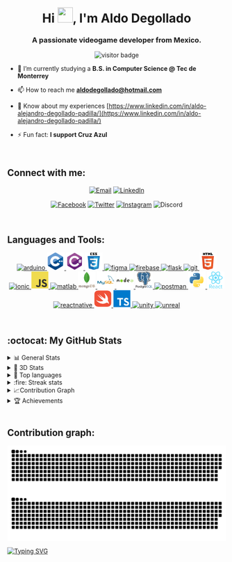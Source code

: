<h1 align="center">
  Hi <img src="https://raw.githubusercontent.com/MartinHeinz/MartinHeinz/master/wave.gif" width="35px" height="35px">, I'm Aldo Degollado
</h1>

<h3 align="center">
  A passionate videogame developer from Mexico.
</h3>

<p align="center">
  <img src="https://visitor-badge.laobi.icu/badge?page_id=diplex09.diplex09" alt="visitor badge"/>
</p>

- 🔭 I’m currently studying a **B.S. in Computer Science @ Tec de Monterrey**

- 📫 How to reach me **aldodegollado@hotmail.com**

- 📄 Know about my experiences [https://www.linkedin.com/in/aldo-alejandro-degollado-padilla/](https://www.linkedin.com/in/aldo-alejandro-degollado-padilla/)

- ⚡ Fun fact: **I support Cruz Azul**

<br>


<h2 align="left">
  Connect with me: 
</h2>

<p align="center">
  <a href="mailto:aldodegollado@hotmail.com" target="blank">
    <img align="center" img alt="Email" title="Email" src="https://shields.io/badge/%F0%9F%93%AC%20aldodegollado@hotmail.com-beige?style=for-the-badge" alt="aldoalejandro.degolladopadilla" /></a>
  
  <a href="https://linkedin.com/in/aldo-alejandro-degollado-padilla" target="blank">
    <img align="center" img alt="LinkedIn" title="LinkedIn" src="https://img.shields.io/badge/linkedin-%230077B5.svg?style=for-the-badge&logo=linkedin&logoColor=white" alt="aldo-alejandro-degollado-padilla" /></a>
</p>
  
<p align="center">
  <a href="https://fb.com/aldoalejandro.degolladopadilla" target="blank">
    <img align="center" img alt="Facebook" title="Facebook" src="https://img.shields.io/badge/Facebook-%231877F2.svg?style=for-the-badge&logo=Facebook&logoColor=white" alt="aldoalejandro.degolladopadilla" /></a>
  
  <a href="https://twitter.com/aldodegollado" target="blank">
    <img align="center" img alt="Twitter" title="Twitter" src="https://img.shields.io/badge/Twitter-%231DA1F2.svg?style=for-the-badge&logo=Twitter&logoColor=white" alt="aldodegollado" /></a>
  
  <a href="https://instagram.com/aldodegollado" target="blank">
    <img align="center" img alt="Instagram" title="Instagram" src="https://img.shields.io/badge/Instagram-%23E4405F.svg?style=for-the-badge&logo=Instagram&logoColor=white" alt="aldodegollado" /></a>
  
  <img align="center" img alt="Discord" title="Discord" src="https://dcbadge.vercel.app/api/shield/219490225481580544" />
</p>

<br>


<h2 align="left">
  Languages and Tools:
</h2>

<p align="center">
  <a href="https://www.arduino.cc/" target="_blank" rel="noreferrer">
    <img src="https://cdn.worldvectorlogo.com/logos/arduino-1.svg" alt="arduino" width="40" height="40" />
  </a>
  
  <a href="https://www.w3schools.com/cpp/" target="_blank" rel="noreferrer"> 
    <img src="https://raw.githubusercontent.com/devicons/devicon/master/icons/cplusplus/cplusplus-original.svg" alt="cplusplus" width="40" height="40" />
  </a>
  
  <a href="https://www.w3schools.com/cs/" target="_blank" rel="noreferrer">
    <img src="https://raw.githubusercontent.com/devicons/devicon/master/icons/csharp/csharp-original.svg" alt="csharp" width="40" height="40" />
  </a> 
  
  <a href="https://www.w3schools.com/css/" target="_blank" rel="noreferrer">
    <img src="https://raw.githubusercontent.com/devicons/devicon/master/icons/css3/css3-original-wordmark.svg" alt="css3" width="40" height="40" />
  </a>
  
  <a href="https://www.figma.com/" target="_blank" rel="noreferrer"> 
    <img src="https://www.vectorlogo.zone/logos/figma/figma-icon.svg" alt="figma" width="40" height="40" />
  </a> 
  
  <a href="https://firebase.google.com/" target="_blank" rel="noreferrer">
    <img src="https://www.vectorlogo.zone/logos/firebase/firebase-icon.svg" alt="firebase" width="40" height="40" />
  </a>
  
  <a href="https://flask.palletsprojects.com/" target="_blank" rel="noreferrer">
    <img src="https://www.vectorlogo.zone/logos/pocoo_flask/pocoo_flask-icon.svg" alt="flask" width="40" height="40" /> 
  </a>
  
  <a href="https://git-scm.com/" target="_blank" rel="noreferrer">
    <img src="https://www.vectorlogo.zone/logos/git-scm/git-scm-icon.svg" alt="git" width="40" height="40" />
  </a> 
  
  <a href="https://www.w3.org/html/" target="_blank" rel="noreferrer">
    <img src="https://raw.githubusercontent.com/devicons/devicon/master/icons/html5/html5-original-wordmark.svg" alt="html5" width="40" height="40" /> 
  </a> 
  
  <a href="https://ionicframework.com" target="_blank" rel="noreferrer"> 
    <img src="https://upload.wikimedia.org/wikipedia/commons/d/d1/Ionic_Logo.svg" alt="ionic" width="40" height="40" /> 
  </a> 
  
  <a href="https://developer.mozilla.org/en-US/docs/Web/JavaScript" target="_blank" rel="noreferrer"> 
    <img src="https://raw.githubusercontent.com/devicons/devicon/master/icons/javascript/javascript-original.svg" alt="javascript" width="40" height="40" />
  </a> 
  
  <a href="https://www.mathworks.com/" target="_blank" rel="noreferrer"> 
    <img src="https://upload.wikimedia.org/wikipedia/commons/2/21/Matlab_Logo.png" alt="matlab" width="40" height="40" />
  </a> 
  
  <a href="https://www.mongodb.com/" target="_blank" rel="noreferrer"> 
    <img src="https://raw.githubusercontent.com/devicons/devicon/master/icons/mongodb/mongodb-original-wordmark.svg" alt="mongodb" width="40" height="40" />
  </a> 
  
  <a href="https://www.mysql.com/" target="_blank" rel="noreferrer">
    <img src="https://raw.githubusercontent.com/devicons/devicon/master/icons/mysql/mysql-original-wordmark.svg" alt="mysql" width="40" height="40" />
  </a> 
  
  <a href="https://nodejs.org" target="_blank" rel="noreferrer">
    <img src="https://raw.githubusercontent.com/devicons/devicon/master/icons/nodejs/nodejs-original-wordmark.svg" alt="nodejs" width="40" height="40" />
  </a> 
  
  <a href="https://www.postgresql.org" target="_blank" rel="noreferrer"> 
    <img src="https://raw.githubusercontent.com/devicons/devicon/master/icons/postgresql/postgresql-original-wordmark.svg" alt="postgresql" width="40" height="40" /> 
  </a> 
  
  <a href="https://postman.com" target="_blank" rel="noreferrer">
    <img src="https://www.vectorlogo.zone/logos/getpostman/getpostman-icon.svg" alt="postman" width="40" height="40" />
  </a> 
  
  <a href="https://www.python.org" target="_blank" rel="noreferrer"> 
    <img src="https://raw.githubusercontent.com/devicons/devicon/master/icons/python/python-original.svg" alt="python" width="40" height="40" />
  </a> 
  
  <a href="https://reactjs.org/" target="_blank" rel="noreferrer"> 
    <img src="https://raw.githubusercontent.com/devicons/devicon/master/icons/react/react-original-wordmark.svg" alt="react" width="40" height="40" /> 
  </a> 
  
  <a href="https://reactnative.dev/" target="_blank" rel="noreferrer"> 
    <img src="https://reactnative.dev/img/header_logo.svg" alt="reactnative" width="40" height="40" />
  </a> 
  
  <a href="https://developer.apple.com/swift/" target="_blank" rel="noreferrer">
    <img src="https://raw.githubusercontent.com/devicons/devicon/master/icons/swift/swift-original.svg" alt="swift" width="40" height="40" />
  </a>
  
  <a href="https://www.typescriptlang.org/" target="_blank" rel="noreferrer">
    <img src="https://raw.githubusercontent.com/devicons/devicon/master/icons/typescript/typescript-original.svg" alt="typescript" width="40" height="40" />
  </a> 
  
  <a href="https://unity.com/" target="_blank" rel="noreferrer"> 
    <img src="https://www.vectorlogo.zone/logos/unity3d/unity3d-icon.svg" alt="unity" width="40" height="40" />
  </a> 
  
  <a href="https://unrealengine.com/" target="_blank" rel="noreferrer"> 
    <img src="https://raw.githubusercontent.com/kenangundogan/fontisto/036b7eca71aab1bef8e6a0518f7329f13ed62f6b/icons/svg/brand/unreal-engine.svg" alt="unreal" width="40" height="40" /> 
  </a>
</p>

<br>


<h2 align="left">
  :octocat: My GitHub Stats
</h2>

<details>
  <summary>📊 General Stats</summary>
  <p align="center">
    <img align="center" title="General stats" src="https://github-readme-stats.vercel.app/api?username=diplex09&show_icons=true&locale=en&theme=tokyonight" alt="general stats" />
  </p>
</details>

<details>
  <summary> 🧬 3D Stats</summary>
  ![MyStats](./profile-3d-contrib/profile-green-animate.svg)
</details>

<details>
  <summary>💼 Top languages</summary>
  <p align="center">
    <img align="center" title="Top languages" src="https://github-readme-stats.vercel.app/api/top-langs/?username=diplex09&layout=compact&langs_count=10&hide=jupyter+notebook,html,makefile&theme=tokyonight" alt="top languages" />
  </p>
</details> 
 
<details> 
  <summary> :fire: Streak stats</summary>
  <p align="center">
    <img align="center" title="Streak stats" height=180em src="https://github-readme-streak-stats.herokuapp.com/?user=diplex09&theme=tokyonight" alt="streak stats" />
  </p>
</details>

<details>
<summary> 📈Contribution Graph</summary>
<a href="https://github.com/ashutosh00710/github-readme-activity-graph">
    <img alt="github activity graph" src="https://activity-graph.herokuapp.com/graph?username=Diplex09&area=true&hide_border=true&bg_color=000&line=FFFFFF&point=333333&color=FFFFFF&area_color=FFFFFF">
</a>
</details>

<details>
  <summary>🏆 Achievements</summary>
  <p align="center">
    <img alt="Github achievements" src="https://github-profile-trophy.vercel.app/?username=diplex09&theme=nord" alt="github achievements">
  </p>
</details>

<br>


<h2 align="left">
  Contribution graph:
</h2>

<p align="center">
  <img align="center" img alt="Snake eating contribution graph" title="Snake eating contribution graph" src="https://raw.githubusercontent.com/diplex09/diplex09/output/github-contribution-grid-snake.svg#gh-light-mode-only"/>
  <img align="center" img alt="Snake eating contribution graph" title="Snake eating contribution graph" src="https://raw.githubusercontent.com/diplex09/diplex09/output/github-contribution-grid-snake-dark.svg#gh-dark-mode-only"/>
</p>


[![Typing SVG](https://readme-typing-svg.demolab.com?font=Fira+Code&duration=2000&pause=1000&color=000000&center=true&vCenter=true&width=435&lines=Hi%2C+I'm+Aldo+%F0%9F%91%8B;I'm+a+mexican+game+developer+%F0%9F%8E%AE;I+support+Cruz+Azul+%F0%9F%92%99)](https://git.io/typing-svg)
